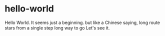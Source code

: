 # hello-world
Hello World.
It seems just a beginning.
but like a Chinese saying, long route stars from a single step
long way to go
Let's see it.

